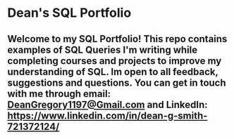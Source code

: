 # Dean's SQL Portfolio

## Welcome to my SQL Portfolio! This repo contains examples of SQL Queries I'm writing while completing courses and projects to improve my understanding of SQL. Im open to all feedback, suggestions and questions. You can get in touch with me through email: DeanGregory1197@Gmail.com and LinkedIn: https://www.linkedin.com/in/dean-g-smith-721372124/
